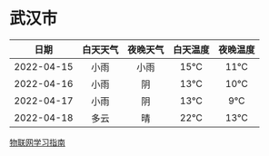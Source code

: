 # 武汉市
|日期|白天天气|夜晚天气|白天温度|夜晚温度|
|:--:|:--:|:--:|:--:|:--:|
|2022-04-15|小雨|小雨|15℃|11℃|
|2022-04-16|小雨|阴|13℃|10℃|
|2022-04-17|小雨|阴|13℃|9℃|
|2022-04-18|多云|晴|22℃|13℃|
 
[物联网学习指南](http://doc.lziqi.top/IoT)
